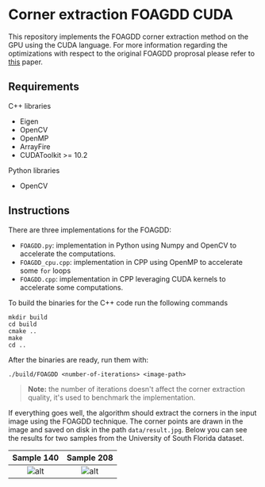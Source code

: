# Corner extraction FOAGDD CUDA
This repository implements the FOAGDD corner extraction method on the GPU using the CUDA language. For more information regarding the optimizations with respect to the original FOAGDD proprosal please refer to [this](https://repositorio.unesp.br/bitstream/handle/11449/239092/stahl_gh_tcc_bauru.pdf?sequence=6&isAllowed=y) paper.

## Requirements
C++ libraries
- Eigen
- OpenCV
- OpenMP
- ArrayFire
- CUDAToolkit >= 10.2

Python libraries
- OpenCV

## Instructions
There are three implementations for the FOAGDD:
- `FOAGDD.py`: implementation in Python using Numpy and OpenCV to accelerate the computations.
- `FOAGDD_cpu.cpp`: implementation in CPP using OpenMP to accelerate some `for` loops
- `FOAGDD.cpp`: implementation in CPP leveraging CUDA kernels to accelerate some computations.

To build the binaries for the C++ code run the following commands
```
mkdir build
cd build
cmake ..
make
cd ..
```
After the binaries are ready, run them with: 
```
./build/FOAGDD <number-of-iterations> <image-path>
```
> **Note:** the number of iterations doesn't affect the corner extraction quality, it's used to benchmark the implementation.


If everything goes well, the algorithm should extract the corners in the input image using the FOAGDD technique. The corner points are drawn in the image and saved on disk in the path `data/result.jpg`. Below you can see the results for two samples from the University of South Florida dataset.

Sample 140 | Sample 208
:-------------------------:|:-------------------------:
![alt](https://i.imgur.com/N5jd3vt.png) | ![alt](https://i.imgur.com/y5XwGS7.png)
